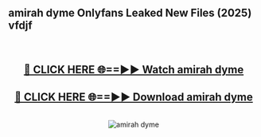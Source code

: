<h2>amirah dyme Onlyfans Leaked New Files (2025) vfdjf</h2>
<br>
<div align="center">
<h2><a href="https://mediafiles.top/amirah_dyme&ref=git" rel="nofollow">🔴 CLICK HERE 🌐==►► Watch amirah dyme</a></h2>
<h2><a href="https://mediafiles.top/amirah_dyme&ref=git" rel="nofollow">🔴 CLICK HERE 🌐==►► Download amirah dyme</a></h2>
<br>
<a href="https://mediafiles.top/amirah_dyme&ref=git" rel="nofollow" data-target="animated-image.originalLink"><img src="https://i.ibb.co.com/xMMVF88/686577567.gif" alt="amirah dyme" style="max-width: 100%; display: inline-block;" data-target="animated-image.originalImage"></a>
</div>
<br>
<br>